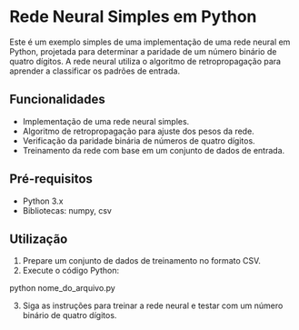 # Rede Neural Simples em Python

Este é um exemplo simples de uma implementação de uma rede neural em Python, projetada para determinar a paridade de um número binário de quatro dígitos. A rede neural utiliza o algoritmo de retropropagação para aprender a classificar os padrões de entrada.

## Funcionalidades

- Implementação de uma rede neural simples.
- Algoritmo de retropropagação para ajuste dos pesos da rede.
- Verificação da paridade binária de números de quatro dígitos.
- Treinamento da rede com base em um conjunto de dados de entrada.

## Pré-requisitos

- Python 3.x
- Bibliotecas: numpy, csv

## Utilização

1. Prepare um conjunto de dados de treinamento no formato CSV.
2. Execute o código Python:

python nome_do_arquivo.py

3. Siga as instruções para treinar a rede neural e testar com um número binário de quatro dígitos.
